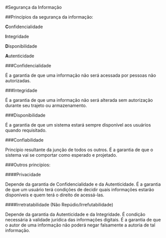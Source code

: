 #Segurança da Informação

##Princípios da segurança da informação:

**C**onfidencialidade

**I**ntegridade

**D**isponibilidade

**A**utenticidade

###Confidencialidade

É a garantia de que uma informação não será acessada por pessoas não autorizadas.

###Integridade

É a garantia de que uma informação não será alterada sem autorização durante seu trajeto ou armazenamento.

###Disponibilidade

É a garantia de que um sistema estará sempre disponível aos usuários quando requisitado.

###Confiabilidade

Princípio resultante da junção de todos os outros. É a garantia de que o sistema vai se comportar como esperado e projetado.

###Outros princípios:

####Privacidade

Depende da garantia de Confidencialidade e da Autenticidade. É a garantia de que um usuário terá condições de decidir quais informações estarão disponíveis e quem terá o direito de acessá-las.

####Irretratabilidade (Não Repúdio/Irrefutabilidade)

Depende da garantia da Autenticidade e da Integridade. É condição necessária à validade jurídica das informações digitais. É a garantia de que o autor de uma informação não poderá negar falsamente a autoria de tal informação.

